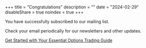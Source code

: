 +++
title = "Congratulations"
description = ""
date = "2024-02-29"
disableShare = true
noindex = true
+++


You have successfully subscribed to our mailing list. 

Check your email periodically for our newsletters and other updates.

[Get Started with Your Essential Options Trading Guide](/education/tradingguide/)
